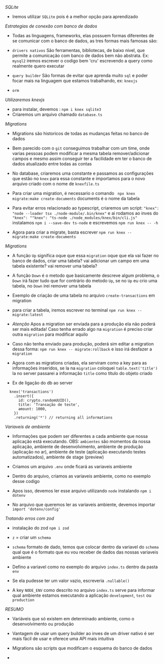 _SQLite_

- Iremos utilizar `SQLite` pois é a melhor opção para aprendizado

_Estrategias de conexão com banco de dados_

- Todas as linguagens, frameworks, elas possuem formas diferentes de se comunicar com o banco de dados, as tres formas mais famosas são:

- `drivers nativos` São ferramentas, bibliotecas, de baixo nivel, que permite a comunicação com banco de dados bem não abstrata. Ex: `mysql2` iremos escrever o codigo bem 'cru' escrevendo a query como realmente quero executar

- `query builder` São formas de evitar que aprenda muito `sql` e poder focar mais na linguagem que estamos trabalhando, ex: `knexjs`

- `orm`

_Utilizaremos knexjs_

- para instalar, devemos : `npm i knex sqlite3`
- Criaremos um arquivo chamado `database.ts`

_Migrations_

- Migrations são historicos de todas as mudanças feitas no banco de dados
- Bem parecido com o `git` conseguimos trabalhar com um time, onde varias pessoas podem modificar a mesma tabela remover/adicionar campos e mesmo assim conseguir ter a facilidade em ter o banco de dados atualizado entre todas as contas

- No database, criaremos uma constante e passamos as configurações que estão no `knex` para essa constante e importamos para o novo arquivo criado com o nome de `knexfile.ts`

- Para criar uma migration, é necessario o comando ` npx knex migrate:make create-documents` documents é o nome da tabela

- Para evitar erros relacionado ao typescript, criaremos um script: `"knex": "node --loader tsx ./node-module/.bin/knex"` e ai rodamos ao inves do `"knex": ""knex": "ts-node ./node_modules/knex/bin/cli.js"` instalamos `npm i --save-dev ts-node` e escrevemos `npm run knex -- -h`

- Agora para criar a migrate, basta escrever `npm run knex -- migrate:make create-documents`

_Migrations_

- A função `Up` significa oque que essa `migration` oque que ela vai fazer no banco de dados, criar uma tabela? vai adicionar um campo em uma tabela existente? vai remover uma tabela?

- A função `Down` é o metodo que basicamente descreve algum problema, o `Down` irá fazer tudo que for contrário do metodo `Up`, se no `Up` eu crio uma tabela, no `Down` irei remover uma tabela

- Exemplo de criação de uma tabela no arquivo `create-transactions` em migration

- para criar a tabela, iremos escrever no terminal `npm run knex -- migrate:latest`

- _Atenção_ Apos a migration ser enviada para a produção ela não poderá ser mais editada! Caso tenha errado algo na `migration` é preciso criar outra `migration` para modificar aquilo

- Caso não tenha enviado para produção, poderá sim editar a migration dessa forma: `npm run knex -- migrate:rollback` e isso irá desfazer a `migration`

- Agora com as migrations criadas, ela serviram como a key para as informações inseridos, se la na `migration` coloquei `table.text('title')` la no server passarei a informação `title` como titulo do objeto criado

- Ex de ligação do db ao server

```
  knex('transactions')
    .insert({
      id: crypto.randomUUID(),
      title: 'Transação de teste',
      amount: 1000,
    })
    .returning('*') // returning all informations
```

_Variaveis de ambiente_

- Informações que podem ser diferentes a cada ambiente que nossa aplicação está executando. OBS: `ambientes` são momentos da nossa aplicação, ambiente de desenvolvimento, ambiente de produção (aplicação no ar), ambiente de teste (aplicação executando testes automatizados), ambiente de stage (preview)

- Criamos um arquivo `.env` onde ficará as variaveis ambiente

- Dentro do arquivo, criamos as variaveis ambiente, como no exemplo desse codigo

- Apos isso, devemos ler esse arquivo utilizando `node` instalando `npm i dotenv`

- No arquivo que queremos ler as variaveis ambiente, devemos importar `import 'dotenv/config'`

_Tratando erros com zod_

- instalação do zod `npm i zod`

- `z` = criar um `schema`

- `schema` formato de dado, temos que colocar dentro da variavel do `schema` qual que é o formato que eu vou receber de dados das nossas variaveis ambiente

- Defino a variavel como no exemplo do arquivo `index.ts` dentro da pasta `env`

- Se ela pudesse ter um valor vazio, escreveria `.nullable()`

- A key `NODE_ENV` como descrito no arquivo `index.ts` serve para informar qual ambiente estamos executando a aplicação `development`, `test` ou `production`

_RESUMO_

- Variáveis que só existem em determinado ambiente, como o desenvolvimento ou produção

- Vantagem de usar um query builder ao inves de um driver nativo é ser mais fácil de usar e oferece uma API mais intuitiva

- Migrations são scripts que modificam o esquema do banco de dados

-
